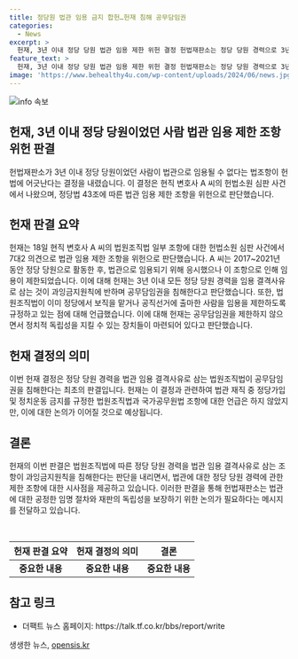 ```yaml
---
title: 정당원 법관 임용 금지 합헌…헌재 침해 공무담임권
categories:
  - News
excerpt: >
  헌재, 3년 이내 정당 당원 법관 임용 제한 위헌 결정 헌법재판소는 정당 당원 경력으로 3년 이내 법관 임용을 제한하는 법조항이 헌법에 어긋나는 결정을 내렸다. 재판관 7대2 의견으로 위헌 결정을 내리면서, 정당 당원 경력을 법관 임용 결격사유로 삼는 것은 과잉금지원칙에 반하고 공무담임권을 침해한다는 것을 판단했다. 이 결정은 정당 가입과 정치운동 금지 등을 규정한 법원조직법·국가공무원법 조항에는 영향을 미치지 않는다.
feature_text: >
  헌재, 3년 이내 정당 당원 법관 임용 제한 위헌 결정 헌법재판소는 정당 당원 경력으로 3년 이내 법관 임용을 제한하는 법조항이 헌법에 어긋나는 결정을 내렸다. 재판관 7대2 의견으로 위헌 결정을 내리면서, 정당 당원 경력을 법관 임용 결격사유로 삼는 것은 과잉금지원칙에 반하고 공무담임권을 침해한다는 것을 판단했다. 이 결정은 정당 가입과 정치운동 금지 등을 규정한 법원조직법·국가공무원법 조항에는 영향을 미치지 않는다.
image: 'https://www.behealthy4u.com/wp-content/uploads/2024/06/news.jpg'
---
```


<p><img src="https://www.behealthy4u.com/wp-content/uploads/2024/06/news.jpg" alt="info 속보" /></p>

<h2>헌재, 3년 이내 정당 당원이었던 사람 법관 임용 제한 조항 위헌 판결</h2>

<p data-ke-size="size16">헌법재판소가 3년 이내 정당 당원이었던 사람이 법관으로 임용될 수 없다는 법조항이 헌법에 어긋난다는 결정을 내렸습니다. 이 결정은 현직 변호사 A 씨의 헌법소원 심판 사건에서 나왔으며, 정당법 43조에 따른 법관 임용 제한 조항을 위헌으로 판단했습니다.</p>

<h2 data-ke-size="size24">헌재 판결 요약</h2>

<p>헌재는 18일 현직 변호사 A 씨의 법원조직법 일부 조항에 대한 헌법소원 심판 사건에서 7대2 의견으로 법관 임용 제한 조항을 위헌으로 판단했습니다. A 씨는 2017~2021년 동안 정당 당원으로 활동한 후, 법관으로 임용되기 위해 응시했으나 이 조항으로 인해 임용이 제한되었습니다. 이에 대해 헌재는 3년 이내 모든 정당 당원 경력을 임용 결격사유로 삼는 것이 과잉금지원칙에 반하며 공무담임권을 침해한다고 판단했습니다. 또한, 법원조직법이 이미 정당에서 보직을 맡거나 공직선거에 출마한 사람을 임용을 제한하도록 규정하고 있는 점에 대해 언급했습니다. 이에 대해 헌재는 공무담임권을 제한하지 않으면서 정치적 독립성을 지킬 수 있는 장치들이 마련되어 있다고 판단했습니다.</p>

<h2 data-ke-size="size24">헌재 결정의 의미</h2>

<p>이번 헌재 결정은 정당 당원 경력을 법관 임용 결격사유로 삼는 법원조직법이 공무담임권을 침해한다는 최초의 판결입니다. 헌재는 이 결정과 관련하여 법관 재직 중 정당가입 및 정치운동 금지를 규정한 법원조직법과 국가공무원법 조항에 대한 언급은 하지 않았지만, 이에 대한 논의가 이어질 것으로 예상됩니다.</p>

<h2 data-ke-size="size24">결론</h2>

<p>헌재의 이번 판결은 법원조직법에 따른 정당 당원 경력을 법관 임용 결격사유로 삼는 조항이 과잉금지원칙을 침해한다는 판단을 내리면서, 법관에 대한 정당 당원 경력에 관한 제한 조항에 대한 시사점을 제공하고 있습니다. 이러한 판결을 통해 헌법재판소는 법관에 대한 공정한 임명 절차와 재판의 독립성을 보장하기 위한 논의가 필요하다는 메시지를 전달하고 있습니다.</p>

<p data-ke-size="size16">&nbsp;</p>

<table>
    <thead>
        <tr>
            <th style="text-align: center;">헌재 판결 요약</th>
            <th style="text-align: center;">헌재 결정의 의미</th>
            <th style="text-align: center;">결론</th>
        </tr>
    </thead>
    <tbody>
        <tr>
            <td style="text-align: center; height: 17px;"><b>중요한 내용</b></td>
            <td style="text-align: center; height: 17px;"><b>중요한 내용</b></td>
            <td style="text-align: center; height: 17px;"><b>중요한 내용</b></td>
        </tr>
    </tbody>
</table>

<h2 data-ke-size="size24">참고 링크</h2>

<ul>
<li>더팩트 뉴스 홈페이지: https://talk.tf.co.kr/bbs/report/write</li>
</ul>
생생한 뉴스, <a href="https://opensis.kr" rel="dofollow">opensis.kr</a>


